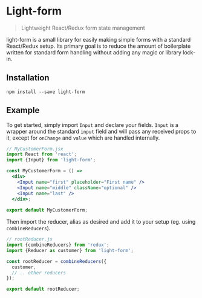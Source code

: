 Light-form
=========================
> Lightweight React/Redux form state management

light-form is a small library for easily making simple forms with a standard React/Redux setup. 
Its primary goal is to reduce the amount of boilerplate written for standard form
handling without adding any magic or library lock-in.

## Installation
```
npm install --save light-form  
```

## Example
To get started, simply import ``Input`` and declare your fields. ``Input`` is a wrapper 
around the standard ``input`` field and will pass any received props to it, except for 
``onChange`` and ``value`` which are handled internally.
   
```jsx harmony
// MyCustomerForm.jsx
import React from 'react';
import {Input} from 'light-form';

const MyCustomerForm = () =>
  <div>
    <Input name="first" placeholder="First name" />
    <Input name="middle" className="optional" />
    <Input name="last" />
  </div>;
    
export default MyCustomerForm;
```

Then import the reducer, alias as desired and add it to your setup 
(eg. using ``combineReducers``).

```jsx harmony
// rootReducer.js
import {combineReducers} from 'redux';
import {Reducer as customer} from 'light-form';

const rootReducer = combineReducers({
  customer,
  // .. other reducers
});

export default rootReducer;
```